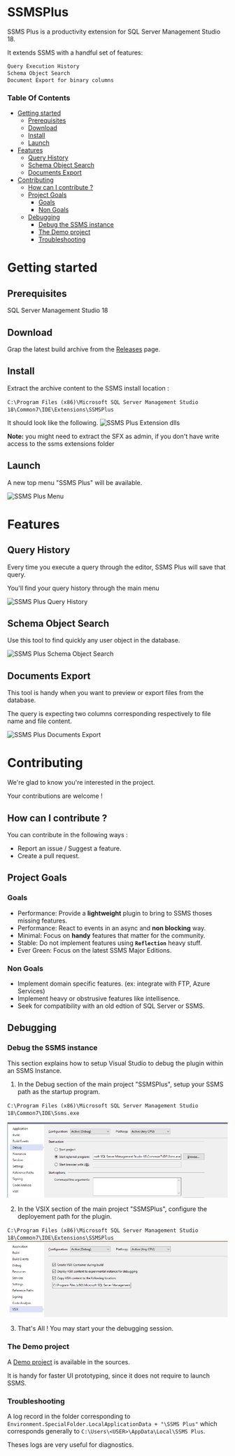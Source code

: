 # SSMSPlus
SSMS Plus is a productivity extension for SQL Server Management Studio 18.

It extends SSMS with a handful set of features:

    Query Execution History
    Schema Object Search
    Document Export for binary columns


### Table Of Contents

- [Getting started](#getting-started)
  * [Prerequisites](#prerequisites)
  * [Download](#download)
  * [Install](#install)
  * [Launch](#launch)
- [Features](#features)
  * [Query History](#query-history)
  * [Schema Object Search](#schema-object-search)
  * [Documents Export](#documents-export)
- [Contributing](#contributing)
  * [How can I contribute ?](#how-can-i-contribute--)
  * [Project Goals](#project-goals)
    + [Goals](#goals)
    + [Non Goals](#non-goals)
  * [Debugging](#debugging)
    + [Debug the SSMS instance](#debug-the-ssms-instance)
    + [The Demo project](#the-demo-project)
    + [Troubleshooting](#troubleshooting)


# Getting started
## Prerequisites
SQL Server Management Studio 18

## Download
Grap the latest build archive from the [Releases](https://github.com/akarzazi/SSMSPlus/releases) page.

## Install
Extract the archive content to the SSMS install location :

`C:\Program Files (x86)\Microsoft SQL Server Management Studio 18\Common7\IDE\Extensions\SSMSPlus`

It should look like the following.
![SSMS Plus Extension dlls](docs/illustrations/install-folder-screen.png?raw=true "SSMS Plus Extension dlls")

**Note:** you might need to extract the SFX as admin, if you don't have write access to the ssms extensions folder
## Launch
A new top menu "SSMS Plus" will be available.

![SSMS Plus Menu](docs/illustrations/menu-screen.png?raw=true "SSMS Plus Menu")

# Features

## Query History

Every time you execute a query through the editor, SSMS Plus will save that query.

You'll find your query history through the main menu

![SSMS Plus Query History](docs/illustrations/history-screen.png?raw=true "Query History")

## Schema Object Search

Use this tool to find quickly any user object in the database.

![SSMS Plus Schema Object Search](docs/illustrations/schema-search-screen.png?raw=true "Schema Object Search")

## Documents Export

This tool is handy when you want to preview or export files from the database.

The query is expecting two columns corresponding respectively to file name and file content.

![SSMS Plus Documents Export](docs/illustrations/document-export-screen.png?raw=true "Documents Export")

# Contributing

We're glad to know you're interested in the project.

Your contributions are welcome !

## How can I contribute ?

You can contribute in the following ways : 

* Report an issue / Suggest a feature.
* Create a pull request.

## Project Goals
### Goals
* Performance: Provide a **lightweight** plugin to bring to SSMS thoses missing features.
* Performance: React to events in an async and **non blocking** way.
* Minimal:  Focus on **handy** features that matter for the community.
* Stable: Do not implement features using **`Reflection`** heavy stuff.
* Ever Green: Focus on the latest SSMS Major Editions.

### Non Goals
* Implement domain specific features. (ex: integrate with FTP, Azure Services)
* Implement heavy or obstrusive features like intellisence.
* Seek for compatibility with an old edtion of SQL Server or SSMS.


## Debugging

### Debug the SSMS instance

This section explains how to setup Visual Studio to debug the plugin within an SSMS Instance. 

1.  In the Debug section of the main project "SSMSPlus", setup your SSMS path as the startup program.

`C:\Program Files (x86)\Microsoft SQL Server Management Studio 18\Common7\IDE\Ssms.exe`

![SSMS Plus Debug Startup](docs/illustrations/debug-vs-startup.png?raw=true "Documents Export")

2.  In the VSIX section of the main project "SSMSPlus", configure the deployement path for the plugin. 

`C:\Program Files (x86)\Microsoft SQL Server Management Studio 18\Common7\IDE\Extensions\SSMSPlus`
![SSMS Plus Documents Export](docs/illustrations/debug-vs-copy-vsix.png?raw=true "Documents Export")

3. That's All ! You may start your the debugging session.

### The Demo project

A [Demo project](src/Demo) is available in the sources.

It is handy for faster UI prototyping, since it does not require to launch SSMS. 

### Troubleshooting

A log record in the folder corresponding to `Environment.SpecialFolder.LocalApplicationData + "\SSMS Plus"` which corresponds generally to `C:\Users\<USER>\AppData\Local\SSMS Plus`.

Theses logs are very useful for diagnostics.